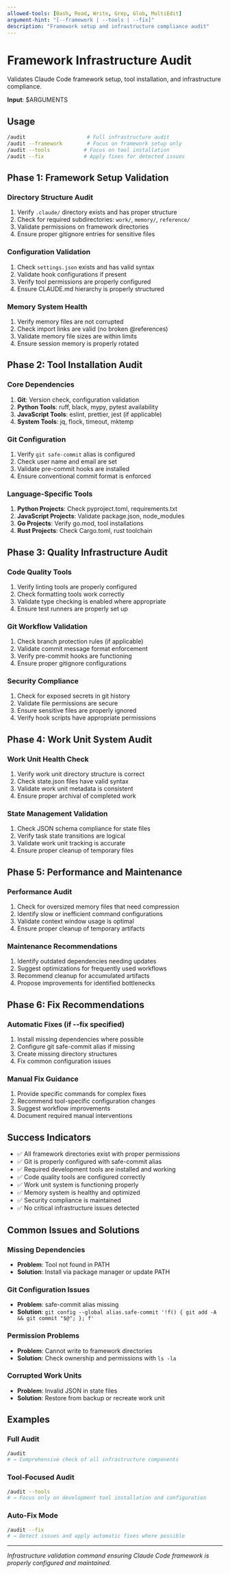 ```yaml
---
allowed-tools: [Bash, Read, Write, Grep, Glob, MultiEdit]
argument-hint: "[--framework | --tools | --fix]"
description: "Framework setup and infrastructure compliance audit"
---
```


# Framework Infrastructure Audit

Validates Claude Code framework setup, tool installation, and infrastructure compliance.

**Input**: $ARGUMENTS

## Usage

```bash
/audit                    # Full infrastructure audit
/audit --framework        # Focus on framework setup only
/audit --tools           # Focus on tool installation
/audit --fix             # Apply fixes for detected issues
```

## Phase 1: Framework Setup Validation

### Directory Structure Audit
1. Verify `.claude/` directory exists and has proper structure
2. Check for required subdirectories: `work/`, `memory/`, `reference/`
3. Validate permissions on framework directories
4. Ensure proper gitignore entries for sensitive files

### Configuration Validation
1. Check `settings.json` exists and has valid syntax
2. Validate hook configurations if present
3. Verify tool permissions are properly configured
4. Ensure CLAUDE.md hierarchy is properly structured

### Memory System Health
1. Verify memory files are not corrupted
2. Check import links are valid (no broken @references)
3. Validate memory file sizes are within limits
4. Ensure session memory is properly rotated

## Phase 2: Tool Installation Audit

### Core Dependencies
1. **Git**: Version check, configuration validation
2. **Python Tools**: ruff, black, mypy, pytest availability
3. **JavaScript Tools**: eslint, prettier, jest (if applicable)
4. **System Tools**: jq, flock, timeout, mktemp

### Git Configuration
1. Verify `git safe-commit` alias is configured
2. Check user name and email are set
3. Validate pre-commit hooks are installed
4. Ensure conventional commit format is enforced

### Language-Specific Tools
1. **Python Projects**: Check pyproject.toml, requirements.txt
2. **JavaScript Projects**: Validate package.json, node_modules
3. **Go Projects**: Verify go.mod, tool installations
4. **Rust Projects**: Check Cargo.toml, rust toolchain

## Phase 3: Quality Infrastructure Audit

### Code Quality Tools
1. Verify linting tools are properly configured
2. Check formatting tools work correctly
3. Validate type checking is enabled where appropriate
4. Ensure test runners are properly set up

### Git Workflow Validation
1. Check branch protection rules (if applicable)
2. Validate commit message format enforcement
3. Verify pre-commit hooks are functioning
4. Ensure proper gitignore configurations

### Security Compliance
1. Check for exposed secrets in git history
2. Validate file permissions are secure
3. Ensure sensitive files are properly ignored
4. Verify hook scripts have appropriate permissions

## Phase 4: Work Unit System Audit

### Work Unit Health Check
1. Verify work unit directory structure is correct
2. Check state.json files have valid syntax
3. Validate work unit metadata is consistent
4. Ensure proper archival of completed work

### State Management Validation
1. Check JSON schema compliance for state files
2. Verify task state transitions are logical
3. Validate work unit tracking is accurate
4. Ensure proper cleanup of temporary files

## Phase 5: Performance and Maintenance

### Performance Audit
1. Check for oversized memory files that need compression
2. Identify slow or inefficient command configurations
3. Validate context window usage is optimal
4. Ensure proper cleanup of temporary artifacts

### Maintenance Recommendations
1. Identify outdated dependencies needing updates
2. Suggest optimizations for frequently used workflows
3. Recommend cleanup for accumulated artifacts
4. Propose improvements for identified bottlenecks

## Phase 6: Fix Recommendations

### Automatic Fixes (if --fix specified)
1. Install missing dependencies where possible
2. Configure git safe-commit alias if missing
3. Create missing directory structures
4. Fix common configuration issues

### Manual Fix Guidance
1. Provide specific commands for complex fixes
2. Recommend tool-specific configuration changes
3. Suggest workflow improvements
4. Document required manual interventions

## Success Indicators

- ✅ All framework directories exist with proper permissions
- ✅ Git is properly configured with safe-commit alias
- ✅ Required development tools are installed and working
- ✅ Code quality tools are configured correctly
- ✅ Work unit system is functioning properly
- ✅ Memory system is healthy and optimized
- ✅ Security compliance is maintained
- ✅ No critical infrastructure issues detected

## Common Issues and Solutions

### Missing Dependencies
- **Problem**: Tool not found in PATH
- **Solution**: Install via package manager or update PATH

### Git Configuration Issues
- **Problem**: safe-commit alias missing
- **Solution**: `git config --global alias.safe-commit '!f() { git add -A && git commit "$@"; }; f'`

### Permission Problems
- **Problem**: Cannot write to framework directories
- **Solution**: Check ownership and permissions with `ls -la`

### Corrupted Work Units
- **Problem**: Invalid JSON in state files
- **Solution**: Restore from backup or recreate work unit

## Examples

### Full Audit
```bash
/audit
# → Comprehensive check of all infrastructure components
```

### Tool-Focused Audit
```bash
/audit --tools
# → Focus only on development tool installation and configuration
```

### Auto-Fix Mode
```bash
/audit --fix
# → Detect issues and apply automatic fixes where possible
```

---

*Infrastructure validation command ensuring Claude Code framework is properly configured and maintained.*